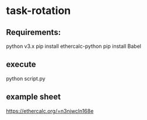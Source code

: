 # task-rotation

## Requirements:

 python v3.x
 pip install ethercalc-python
 pip install Babel

## execute

 python script.py

## example sheet

 https://ethercalc.org/=n3njwcln168e


